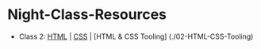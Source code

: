 # Night-Class-Resources

- Class 2: [HTML](./02-HTML) | [CSS](./02-CSS) | [HTML & CSS Tooling] (./02-HTML-CSS-Tooling)

